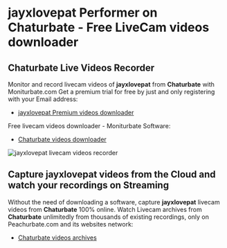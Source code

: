 # jayxlovepat Performer on Chaturbate - Free LiveCam videos downloader

## Chaturbate Live Videos Recorder

Monitor and record livecam videos of **jayxlovepat** from **Chaturbate** with Moniturbate.com
Get a premium trial for free by just and only registering with your Email address:
* [jayxlovepat Premium videos downloader](https://moniturbate.com/request-demo-licence-key.html)

Free livecam videos downloader - Moniturbate Software:
* [Chaturbate videos downloader](https://moniturbate.com/moniturbate-download-software.html)

![jayxlovepat livecam videos recorder](https://peachurnet.com/templates/moniturbate-software.png)


## Capture jayxlovepat videos from the Cloud and watch your recordings on Streaming

Without the need of downloading a software, capture **jayxlovepat** livecam videos from **Chaturbate** 100% online.
Watch Livecam archives from **Chaturbate** unlimitedly from thousands of existing recordings, only on Peachurbate.com and its websites network:
* [Chaturbate videos archives](https://peachurnet.com/)